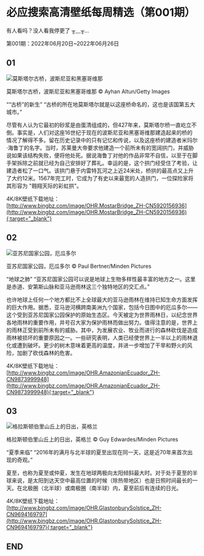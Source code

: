 # 必应搜索高清壁纸每周精选（第001期）

有人看吗？没人看我停更了 ╥﹏╥...

第001期：2022年06月20日~2022年06月26日

## 01

![莫斯塔尔古桥，波斯尼亚和黑塞哥维那](http://www.bingbz.com/oss/bingbz/images/OHR.MostarBridge_ZH-CN5920156936.jpg)

莫斯塔尔古桥，波斯尼亚和黑塞哥维那
© Ayhan Altun/Getty Images

““古桥”的新生”
“古桥的所在地莫斯塔尔就是以这座桥命名的，这也是该国第五大城市。”

尽管有人认为它最初的砂浆是由蛋清组成的，但427年来，莫斯塔尔桥一直屹立不倒。事实是，人们对这座16世纪于现在的波斯尼亚和黑塞哥维那建造起来的桥的情况了解得不多。留在历史记录中的只有记忆和传说，以及这座桥的建造者米玛尔·海鲁丁的名字。当时，苏莱曼大帝要求他建造一个前所未有的宽阔拱门，并威胁说如果该结构失败，便将他处死。据说海鲁丁对他的作品非常不自信，以至于在脚手架拆除之前就已经为自己安排好了葬礼。幸运的是，这个拱门经受住了考验，让建造者松了一口气。该拱门悬于内雷特瓦河之上近24米处，桥拱的最高点又上升了大约12米。1567年完工时，它成为了有史以来最宽的人造拱门，一位探险家将其形容为 "翱翔天际的彩虹拱"。

4K/8K壁纸下载地址：[http://www.bingbz.com/image/OHR.MostarBridge_ZH-CN5920156936](http://www.bingbz.com/image/OHR.MostarBridge_ZH-CN5920156936){:target="_blank"}

## 02

![亚苏尼国家公园，厄瓜多尔](http://www.bingbz.com/oss/bingbz/images/OHR.AmazonianEcuador_ZH-CN9873999948.jpg)

亚苏尼国家公园，厄瓜多尔
© Paul Bertner/Minden Pictures

“地球之肺”
“亚苏尼国家公园可以说是地球上生物多样性最丰富的地方之一。这里是赤道、安第斯山脉和亚马逊雨林这三个独特地区的交汇点。”

也许地球上任何一个地方都比不上全球最大的亚马逊雨林在维持已知生命方面发挥的巨大作用。据悉，亚马逊河横跨南美洲九个国家，包括今日图中的厄瓜多尔——这个受到亚苏尼国家公园保护的原始生态区。今天被定为世界雨林日，以纪念世界各地雨林的重要作用，并号召大家为保护雨林而做出努力。值得注意的是，世界上的雨林正受到前所未有的威胁。其中，为发展农业、牧业而进行的森林砍伐是造成雨林被损坏的重要原因之一。一些研究表明，人类已经使世界上一半以上的雨林退化或遭到破坏。更少的树木意味着更高的温度，并进一步增加了干旱和野火的风险，加剧了砍伐森林的危害。

4K/8K壁纸下载地址：[http://www.bingbz.com/image/OHR.AmazonianEcuador_ZH-CN9873999948](http://www.bingbz.com/image/OHR.AmazonianEcuador_ZH-CN9873999948){:target="_blank"}

## 03

![格拉斯顿伯里山丘上的日出，英格兰](http://www.bingbz.com/oss/bingbz/images/OHR.GlastonburySolstice_ZH-CN9694169797.jpg)

格拉斯顿伯里山丘上的日出，英格兰
© Guy Edwardes/Minden Pictures

“夏季来临”
“2016年的满月与北半球的夏至出现在同一天，这是近70年来首次出现的奇观。”

夏至，也称为夏至或仲夏，发生在地球两极向太阳倾斜最大时。对于处于夏至的半球来说，是太阳到达天空中最高位置的时候（除热带地区）也是日照时间最长的一天。在北极圈（北半球）或南极圈（南半球）内，夏至前后有连续的日光。

4K/8K壁纸下载地址：[http://www.bingbz.com/image/OHR.GlastonburySolstice_ZH-CN9694169797](http://www.bingbz.com/image/OHR.GlastonburySolstice_ZH-CN9694169797){:target="_blank"}

## END
